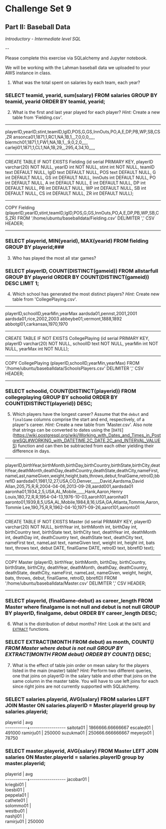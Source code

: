 # Challenge Set 9
## Part II: Baseball Data

*Introductory - Intermediate level SQL*

--

Please complete this exercise via SQLalchemy and Jupyter notebook.

We will be working with the Lahman baseball data we uploaded to your AWS instance in class. 

1. What was the total spent on salaries by each team, each year?

### SELECT teamid, yearid, sum(salary) FROM salaries GROUP BY teamid, yearid ORDER BY teamid, yearid; ###


2. What is the first and last year played for each player? *Hint:* Create a new table from 'Fielding.csv'.

____
playerID,yearID,stint,teamID,lgID,POS,G,GS,InnOuts,PO,A,E,DP,PB,WP,SB,CS,ZR
ansonca01,1871,1,RC1,NA,1B,1,,,7,0,0,0,,,,,
biermch01,1871,1,FW1,NA,1B,1,,,9,0,2,0,,,,,
carleji01,1871,1,CL1,NA,1B,29,,,295,4,34,10,,,,,
___
CREATE TABLE IF NOT EXISTS Fielding (id serial PRIMARY KEY, playerID varchar(20) NOT NULL, yearID int NOT NULL, stint int NOT NULL, teamID text DEFAULT NULL, lgID text DEFAULT NULL, POS text DEFAULT NULL, G int DEFAULT NULL, GS int DEFAULT NULL, InnOuts int DEFAULT NULL, PO int DEFAULT NULL, A int DEFAULT NULL, E int DEFAULT NULL, DP int DEFAULT NULL, PB int DEFAULT NULL, WP int DEFAULT NULL, SB int DEFAULT NULL, CS int DEFAULT NULL, ZR int DEFAULT NULL);
___
COPY Fielding (playerID,yearID,stint,teamID,lgID,POS,G,GS,InnOuts,PO,A,E,DP,PB,WP,SB,CS,ZR)  FROM '/home/ubuntu/baseballdata/Fielding.csv' DELIMITER ',' CSV HEADER;
___

### SELECT playerid, MIN(yearid), MAX(yearid) FROM fielding GROUP BY playerid;###

3. Who has played the most all star games?


### SELECT playerID, COUNT(DISTINCT(gameid)) FROM allstarfull GROUP BY playerid ORDER BY COUNT(DISTINCT(gameid)) DESC LIMIT 1; ###



4. Which school has generated the most distinct players? *Hint:* Create new table from 'CollegePlaying.csv'.
___
playerID,schoolID,yearMin,yearMax
aardsda01,pennst,2001,2001
aardsda01,rice,2002,2003
abbeybe01,vermont,1888,1892
abbotgl01,carkansas,1970,1970
___
CREATE TABLE IF NOT EXISTS CollegePlaying (id serial PRIMARY KEY, playerID varchar(20) NOT NULL, schoolID text NOT NULL, yearMin int NOT NULL, yearMax int NOT NULL);
___
COPY CollegePlaying (playerID,schoolID,yearMin,yearMax)  FROM '/home/ubuntu/baseballdata/SchoolsPlayers.csv' DELIMITER ',' CSV HEADER;
___
### SELECT schoolid, COUNT(DISTINCT(playerid)) FROM collegeplaying GROUP BY schoolid ORDER BY COUNT(DISTINCT(playerid)) DESC; ###


5. Which players have the longest career? Assume that the `debut` and `finalGame` columns comprise the start and end, respectively, of a player's career. *Hint:* Create a new table from 'Master.csv'. Also note that strings can be converted to dates using the [`DATE`]
(https://wiki.postgresql.org/wiki/Working_with_Dates_and_Times_in_PostgreSQL#WORKING_with_DATETIME.2C_DATE.2C_and_INTERVAL_VALUES) function and can then be subtracted from each other yielding their difference in days.
___
playerID,birthYear,birthMonth,birthDay,birthCountry,birthState,birthCity,deathYear,deathMonth,deathDay,deathCountry,deathState,deathCity,nameFirst,nameLast,nameGiven,weight,height,bats,throws,debut,finalGame,retroID,bbrefID
aardsda01,1981,12,27,USA,CO,Denver,,,,,,,David,Aardsma,David Allan,205,75,R,R,2004-04-06,2013-09-28,aardd001,aardsda01
aaronha01,1934,2,5,USA,AL,Mobile,,,,,,,Hank,Aaron,Henry Louis,180,72,R,R,1954-04-13,1976-10-03,aaroh101,aaronha01
aaronto01,1939,8,5,USA,AL,Mobile,1984,8,16,USA,GA,Atlanta,Tommie,Aaron,Tommie Lee,190,75,R,R,1962-04-10,1971-09-26,aarot101,aaronto01
___
CREATE TABLE IF NOT EXISTS Master (id serial PRIMARY KEY, playerID varchar(20) NOT NULL, birthYear int, birthMonth int, birthDay int, birthCountry text, birthState text, birthCity text, deathYear int, deathMonth int, deathDay int, deathCountry text, deathState text, deathCity text, nameFirst text, nameLast text, nameGiven text, weight int, height int, bats text, throws text, debut DATE, finalGame DATE, retroID text, bbrefID text);
___
COPY Master (playerID, birthYear, birthMonth, birthDay, birthCountry, birthState, birthCity, deathYear, deathMonth, deathDay, deathCountry, deathState, deathCity, nameFirst, nameLast, nameGiven, weight, height, bats, throws, debut, finalGame, retroID, bbrefID)  FROM '/home/ubuntu/baseballdata/Master.csv' DELIMITER ',' CSV HEADER;
___

### SELECT playerId, (finalGame-debut) as career_length FROM Master where finalgame is not null and debut is not null GROUP BY playerID, finalgame, debut ORDER BY career_length DESC; ###

6. What is the distribution of debut months? *Hint:* Look at the `DATE` and [`EXTRACT`](https://www.postgresql.org/docs/current/static/functions-datetime.html#FUNCTIONS-DATETIME-EXTRACT) functions.

### SELECT EXTRACT(MONTH FROM debut) as month, COUNT(*) FROM Master where debut is not null GROUP BY EXTRACT(MONTH FROM debut) ORDER BY COUNT(*) DESC; ###

7. What is the effect of table join order on mean salary for the players listed in the main (master) table? *Hint:* Perform two different queries, one that joins on playerID in the salary table and other that joins on the same column in the master table. You will have to use left joins for each since right joins are not currently supported with SQLalchemy.

### SELECT salaries.playerid, AVG(salary) FROM salaries LEFT JOIN Master ON salaries.playerID = Master.playerId group by salaries.playerid; ###
 
playerid  |       avg        
-----------+------------------
 saitota01 | 1866666.66666667
 escaled01 |           491000
 ramirju01 |           250000
 suzukma01 | 250666.666666667
 meyerjo01 |            78750
 
 ### SELECT master.playerid, AVG(salary) FROM Master LEFT JOIN salaries ON Master.playerId = salaries.playerID group by master.playerid; ###
 
 
 playerid  |       avg        
-----------+------------------
 jacobar01 |                 
 kriegbi01 |                 
 loesbi01  |                 
 peppela01 |                 
 cathete01 |                 
 solommo01 |                 
 westbu01  |                 
 nashji01  |                 
 ramirju01 |           250000